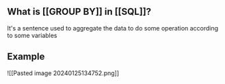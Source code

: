 
## What is [[GROUP BY]] in [[SQL]]?

It's a sentence used to aggregate the data to do some operation according to some variables

## Example
![[Pasted image 20240125134752.png]]
